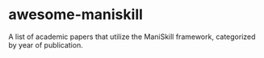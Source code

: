 # awesome-maniskill
A list of academic papers that utilize the ManiSkill framework, categorized by year of publication.
